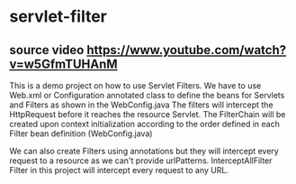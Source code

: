 # servlet-filter
## source video https://www.youtube.com/watch?v=w5GfmTUHAnM 

This is a demo project on how to use Servlet Filters.
We have to use Web.xml or Configuration annotated class to define the beans for Servlets and Filters as shown in the WebConfig.java
The filters will intercept the HttpRequest before it reaches the resource Servlet.
The FilterChain will be created upon context initialization according to the order defined in each Filter bean definition (WebConfig.java)

We can also create Filters using annotations but they will intercept every request to a resource as we can't provide urlPatterns.
InterceptAllFilter Filter in this project will intercept every request to any URL.